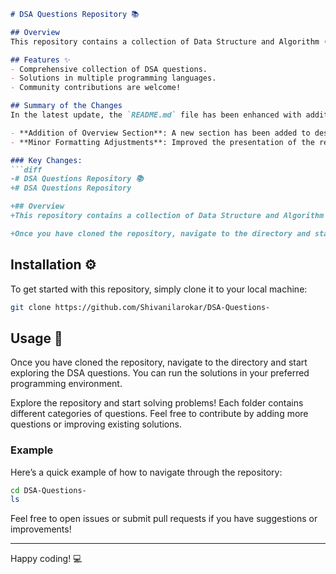 ```markdown
# DSA Questions Repository 📚

## Overview
This repository contains a collection of Data Structure and Algorithm (DSA) questions aimed at helping you prepare for technical interviews. Whether you're a beginner or an experienced developer, you'll find a variety of problems to practice and enhance your skills.

## Features ✨
- Comprehensive collection of DSA questions.
- Solutions in multiple programming languages.
- Community contributions are welcome!

## Summary of the Changes
In the latest update, the `README.md` file has been enhanced with additional information to provide a clearer overview of the repository's purpose and usage. Changes include:

- **Addition of Overview Section**: A new section has been added to describe the repository's purpose.
- **Minor Formatting Adjustments**: Improved the presentation of the repository title and sections.

### Key Changes:
```diff
-# DSA Questions Repository 📚
+# DSA Questions Repository

+## Overview
+This repository contains a collection of Data Structure and Algorithm (DSA) questions aimed at helping you prepare for technical interviews. Whether you're a beginner or an experienced developer, you'll find a variety of problems to practice and enhance your skills.

+Once you have cloned the repository, navigate to the directory and start exploring the DSA questions. You can run the solutions in your preferred programming environment.
```

## Installation ⚙️
To get started with this repository, simply clone it to your local machine:
```bash
git clone https://github.com/Shivanilarokar/DSA-Questions-
```

## Usage 🚀
Once you have cloned the repository, navigate to the directory and start exploring the DSA questions. You can run the solutions in your preferred programming environment.

Explore the repository and start solving problems! Each folder contains different categories of questions. Feel free to contribute by adding more questions or improving existing solutions.

### Example
Here’s a quick example of how to navigate through the repository:

```bash
cd DSA-Questions-
ls
```

Feel free to open issues or submit pull requests if you have suggestions or improvements!

---

Happy coding! 💻
```
